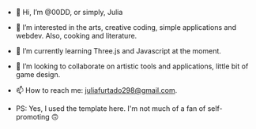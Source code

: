 - 👋 Hi, I’m @00DD, or simply, Julia
- 👀 I’m interested in the arts, creative coding, simple applications and webdev. Also, cooking and literature.
- 🌱 I’m currently learning Three.js and Javascript at the moment.
- 💞️ I’m looking to collaborate on artistic tools and applications, little bit of game design.
- 📫 How to reach me: juliafurtado298@gmail.com.

- PS: Yes, I used the template here. I'm not much of a fan of self-promoting 🙃 
